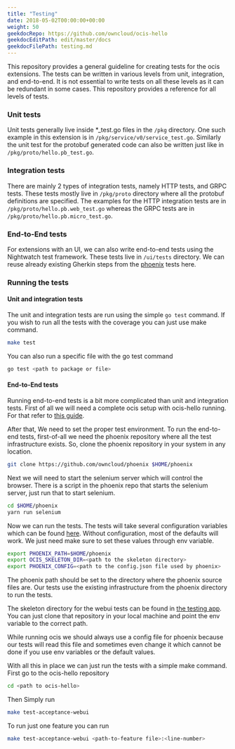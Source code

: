 ```yaml
---
title: "Testing"
date: 2018-05-02T00:00:00+00:00
weight: 50
geekdocRepo: https://github.com/owncloud/ocis-hello
geekdocEditPath: edit/master/docs
geekdocFilePath: testing.md
---
```

This repository provides a general guideline for creating tests for the ocis extensions. The tests can be written in various levels from unit, integration, and end-to-end. It is not essential to write tests on all these levels as it can be redundant in some cases. This repository provides a reference for all levels of tests.

### Unit tests
Unit tests generally live inside *_test.go files in the `/pkg` directory. One such example in this extension is in `/pkg/service/v0/service_test.go`. Similarly the unit test for the protobuf generated code can also be written just like in `/pkg/proto/hello.pb_test.go`. 

### Integration tests
There are mainly 2 types of integration tests, namely HTTP tests, and GRPC tests. These tests mostly live in `/pkg/proto` directory where all the protobuf definitions are specified. The examples for the HTTP integration tests are in `/pkg/proto/hello.pb.web_test.go` whereas the GRPC tests are in `/pkg/proto/hello.pb.micro_test.go`.

### End-to-End tests
For extensions with an UI, we can also write end-to-end tests using the Nightwatch test framework. These tests live in `/ui/tests` directory. We can reuse already existing Gherkin steps from the [phoenix](https://github.com/owncloud/phoenix) tests here.

### Running the tests
#### Unit and integration tests
The unit and integration tests are run using the simple `go test` command. If you wish to run all the tests with the coverage you can just use make command.
```bash
make test
```
You can also run a specific file with the go test command
```bash
go test <path to package or file>
```
#### End-to-End tests
Running end-to-end tests is a bit more complicated than unit and integration tests. First of all we will need a complete ocis setup with ocis-hello running. For that refer to [this guide](https://owncloud.github.io/extensions/ocis_hello/configuration/).

After that, We need to set the proper test environment.
To run the end-to-end tests, first-of-all we need the phoenix repository where all the test infrastructure exists. So, clone the phoenix repository in your system in any location.
```bash
git clone https://github.com/owncloud/phoenix $HOME/phoenix
```

Next we will need to start the selenium server which will control the browser. There is a script in the phoenix repo that starts the selenium server, just run that to start selenium.
```bash
cd $HOME/phoenix
yarn run selenium
```

Now we can run the tests. The tests will take several configuration variables which can be found [here](https://owncloud.github.io/clients/web/testing/#available-settings-to-be-set-by-environment-variables). Without configuration, most of the defaults will work. We just need make sure to set these values through env variable.

``` bash
export PHOENIX_PATH=$HOME/phoenix
export OCIS_SKELETON_DIR=<path to the skeleton directory>
export PHOENIX_CONFIG=<path to the config.json file used by phoenix>
```
The phoenix path should be set to the directory where the phoenix source files are. Our tests use the existing infrastructure from the phoenix directory to run the tests.

The skeleton directory for the webui tests can be found in [the testing app](https://github.com/owncloud/testing/tree/master/data/webUISkeleton). You can just clone that repository in your local machine and point the env variable to the correct path.

While running ocis we should always use a config file for phoenix because our tests will read this file and sometimes even change it which cannot be done if you use env variables or the default values.

With all this in place we can just run the tests with a simple make command.
First go to the ocis-hello repository
```bash
cd <path to ocis-hello>
```
Then Simply run

```bash
make test-acceptance-webui
```

To run just one feature you can run
```bash
make test-acceptance-webui <path-to-feature file>:<line-number>
```
